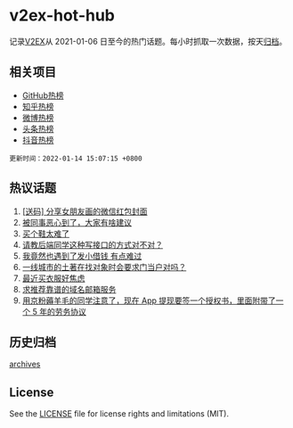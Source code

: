# v2ex-hot-hub

 记录[V2EX](https://www.v2ex.com/)从 2021-01-06 日至今的热门话题。每小时抓取一次数据，按天[归档](archives)。
 
 ## 相关项目

- [GitHub热榜](https://github.com/lonnyzhang423/github-hot-hub)
- [知乎热榜](https://github.com/lonnyzhang423/zhihu-hot-hub)
- [微博热榜](https://github.com/lonnyzhang423/weibo-hot-hub)
- [头条热榜](https://github.com/lonnyzhang423/toutiao-hot-hub)
- [抖音热榜](https://github.com/lonnyzhang423/douyin-hot-hub)


 `更新时间：2022-01-14 15:07:15 +0800`

## 热议话题

1. [[送码] 分享女朋友画的微信红包封面](https://www.v2ex.com/t/828046)
1. [被同事恶心到了，大家有啥建议](https://www.v2ex.com/t/828054)
1. [买个鞋太难了](https://www.v2ex.com/t/828119)
1. [请教后端同学这种写接口的方式对不对？](https://www.v2ex.com/t/828191)
1. [我竟然也遇到了发小借钱 有点难过](https://www.v2ex.com/t/828212)
1. [一线城市的土著在找对象时会要求门当户对吗？](https://www.v2ex.com/t/828122)
1. [最近买衣服好焦虑](https://www.v2ex.com/t/828167)
1. [求推荐靠谱的域名邮箱服务](https://www.v2ex.com/t/828181)
1. [用京粉薅羊毛的同学注意了，现在 App 提现要签一个授权书，里面附带了一个 5 年的劳务协议](https://www.v2ex.com/t/828157)

## 历史归档

[archives](archives)

## License

See the [LICENSE](LICENSE) file for license rights and limitations (MIT).
